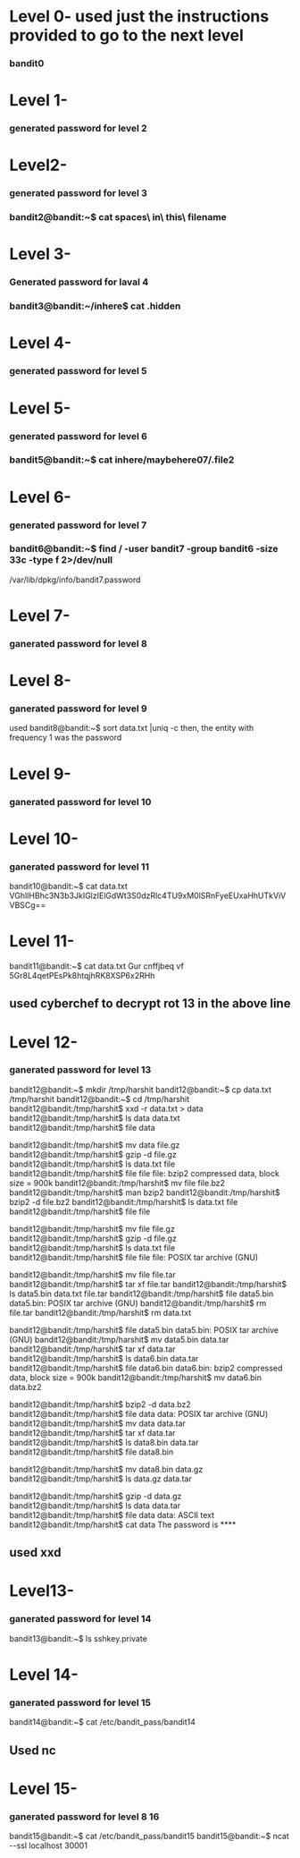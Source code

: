# Level 0- used just the instructions provided to go to the next level
 ### bandit0
 #
# Level 1- 
### generated password for level 2
#
# Level2-
### generated password for level 3
### bandit2@bandit:~$ cat spaces\ in\ this\ filename 
#
# Level 3-
### Generated password for laval 4
### bandit3@bandit:~/inhere$ cat .hidden
# Level 4-
### generated password for level 5
#
# Level 5-
### generated password for level 6
### bandit5@bandit:~$ cat inhere/maybehere07/.file2

#
# Level 6-
### generated password for level 7
### bandit6@bandit:~$ find / -user bandit7 -group bandit6 -size 33c -type f 2>/dev/null
/var/lib/dpkg/info/bandit7.password
#
# Level 7- 
### ganerated password for level 8
### 

#
# Level 8-
### ganerated password for level 9
used
bandit8@bandit:~$ sort data.txt |uniq -c
then,
the entity with frequency 1 was the password
#
# Level 9-
### ganerated password for level 10
#
# Level 10- 
### ganerated password for level 11
bandit10@bandit:~$ cat data.txt
VGhlIHBhc3N3b3JkIGlzIElGdWt3S0dzRlc4TU9xM0lSRnFyeEUxaHhUTkViVVBSCg==
#
# Level 11- 
bandit11@bandit:~$ cat data.txt
Gur cnffjbeq vf 5Gr8L4qetPEsPk8htqjhRK8XSP6x2RHh
## used cyberchef to decrypt rot 13 in the above line
#
# Level 12- 
### ganerated password for level 13
bandit12@bandit:~$ mkdir /tmp/harshit
bandit12@bandit:~$ cp data.txt /tmp/harshit
bandit12@bandit:~$ cd /tmp/harshit
bandit12@bandit:/tmp/harshit$ xxd -r data.txt > data
bandit12@bandit:/tmp/harshit$ ls
data  data.txt
bandit12@bandit:/tmp/harshit$ file data

bandit12@bandit:/tmp/harshit$ mv data file.gz
bandit12@bandit:/tmp/harshit$ gzip -d file.gz
bandit12@bandit:/tmp/harshit$ ls
data.txt  file
bandit12@bandit:/tmp/harshit$ file file
file: bzip2 compressed data, block size = 900k
bandit12@bandit:/tmp/harshit$ mv file file.bz2
bandit12@bandit:/tmp/harshit$ man bzip2
bandit12@bandit:/tmp/harshit$ bzip2 -d file.bz2
bandit12@bandit:/tmp/harshit$ ls
data.txt  file
bandit12@bandit:/tmp/harshit$ file file

bandit12@bandit:/tmp/harshit$ mv file file.gz 
bandit12@bandit:/tmp/harshit$ gzip -d file.gz
bandit12@bandit:/tmp/harshit$ ls
data.txt  file
bandit12@bandit:/tmp/harshit$ file file
file: POSIX tar archive (GNU)

bandit12@bandit:/tmp/harshit$ mv file file.tar
bandit12@bandit:/tmp/harshit$ tar xf file.tar
bandit12@bandit:/tmp/harshit$ ls
data5.bin  data.txt  file.tar
bandit12@bandit:/tmp/harshit$ file data5.bin
data5.bin: POSIX tar archive (GNU)
bandit12@bandit:/tmp/harshit$ rm file.tar
bandit12@bandit:/tmp/harshit$ rm data.txt

bandit12@bandit:/tmp/harshit$ file data5.bin
data5.bin: POSIX tar archive (GNU)
bandit12@bandit:/tmp/harshit$ mv data5.bin data.tar
bandit12@bandit:/tmp/harshit$ tar xf data.tar
bandit12@bandit:/tmp/harshit$ ls
data6.bin  data.tar
bandit12@bandit:/tmp/harshit$ file data6.bin
data6.bin: bzip2 compressed data, block size = 900k
bandit12@bandit:/tmp/harshit$ mv data6.bin data.bz2

bandit12@bandit:/tmp/harshit$ bzip2 -d data.bz2
bandit12@bandit:/tmp/harshit$ file data
data: POSIX tar archive (GNU)
bandit12@bandit:/tmp/harshit$ mv data data.tar
bandit12@bandit:/tmp/harshit$ tar xf data.tar
bandit12@bandit:/tmp/harshit$ ls
data8.bin  data.tar
bandit12@bandit:/tmp/harshit$ file data8.bin

bandit12@bandit:/tmp/harshit$ mv data8.bin data.gz
bandit12@bandit:/tmp/harshit$ ls
data.gz  data.tar

bandit12@bandit:/tmp/harshit$ gzip -d data.gz
bandit12@bandit:/tmp/harshit$ ls
data  data.tar
bandit12@bandit:/tmp/harshit$ file data
data: ASCII text
bandit12@bandit:/tmp/harshit$ cat data
The password is ****
## used xxd
#
# Level13- 
### ganerated password for level 14
bandit13@bandit:~$ ls
sshkey.private

# Level 14- 
### ganerated password for level 15
bandit14@bandit:~$ cat /etc/bandit_pass/bandit14
## Used nc

#
# Level 15- 
### ganerated password for level 8 16
bandit15@bandit:~$ cat /etc/bandit_pass/bandit15
bandit15@bandit:~$ ncat --ssl localhost 30001
